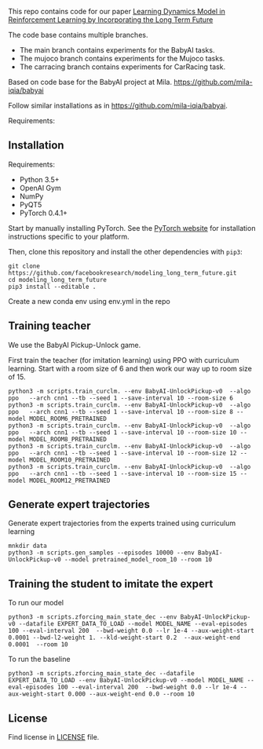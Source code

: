 This repo contains code for our paper [Learning Dynamics Model in Reinforcement Learning by Incorporating the Long Term Future](https://arxiv.org/abs/1903.01599)

The code base contains multiple branches.

- The main branch contains experiments for the BabyAI tasks.
- The mujoco branch contains experiments for the Mujoco tasks.
- The carracing branch contains experiments for CarRacing task.

Based on code base for the BabyAI project at Mila. https://github.com/mila-iqia/babyai

Follow similar installations as in https://github.com/mila-iqia/babyai.


Requirements:
## Installation

Requirements:
- Python 3.5+
- OpenAI Gym
- NumPy
- PyQT5
- PyTorch 0.4.1+

Start by manually installing PyTorch. See the [PyTorch website](http://pytorch.org/)
for installation instructions specific to your platform.

Then, clone this repository and install the other dependencies with `pip3`:

    git clone https://github.com/facebookresearch/modeling_long_term_future.git
    cd modeling_long_term_future
    pip3 install --editable .

Create a new conda env using env.yml in the repo

## Training teacher

We use the BabyAI Pickup-Unlock game.

First train the teacher (for imitation learning) using PPO with curriculum learning. Start with a room size of 6 and then work our way up to room size of 15.


    python3 -m scripts.train_curclm. --env BabyAI-UnlockPickup-v0  --algo ppo   --arch cnn1 --tb --seed 1 --save-interval 10 --room-size 6
    python3 -m scripts.train_curclm. --env BabyAI-UnlockPickup-v0  --algo ppo   --arch cnn1 --tb --seed 1 --save-interval 10 --room-size 8 --model MODEL_ROOM6_PRETRAINED
    python3 -m scripts.train_curclm. --env BabyAI-UnlockPickup-v0  --algo ppo   --arch cnn1 --tb --seed 1 --save-interval 10 --room-size 10 --model MODEL_ROOM8_PRETRAINED
    python3 -m scripts.train_curclm. --env BabyAI-UnlockPickup-v0  --algo ppo   --arch cnn1 --tb --seed 1 --save-interval 10 --room-size 12 --model MODEL_ROOM10_PRETRAINED
    python3 -m scripts.train_curclm. --env BabyAI-UnlockPickup-v0  --algo ppo   --arch cnn1 --tb --seed 1 --save-interval 10 --room-size 15 --model MODEL_ROOM12_PRETRAINED


## Generate expert trajectories

Generate expert trajectories from the experts trained using curriculum learning

    mnkdir data
    python3 -m scripts.gen_samples --episodes 10000 --env BabyAI-UnlockPickup-v0 --model pretrained_model_room_10 --room 10


## Training the student to imitate the expert

To run our model

    python3 -m scripts.zforcing_main_state_dec --env BabyAI-UnlockPickup-v0 --datafile EXPERT_DATA_TO_LOAD --model MODEL_NAME --eval-episodes 100 --eval-interval 200  --bwd-weight 0.0 --lr 1e-4 --aux-weight-start 0.0001 --bwd-l2-weight 1. --kld-weight-start 0.2  --aux-weight-end 0.0001  --room 10


To run the baseline

    python3 -m scripts.zforcing_main_state_dec --datafile EXPERT_DATA_TO_LOAD --env BabyAI-UnlockPickup-v0 --model MODEL_NAME --eval-episodes 100 --eval-interval 200  --bwd-weight 0.0 --lr 1e-4 --aux-weight-start 0.000 --aux-weight-end 0.0 --room 10


## License

Find license in [LICENSE](LICENSE) file.
